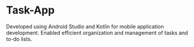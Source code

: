 # Task-App
Developed using Android Studio and Kotlin for mobile application development.
Enabled efficient organization and management of tasks and to-do lists.
